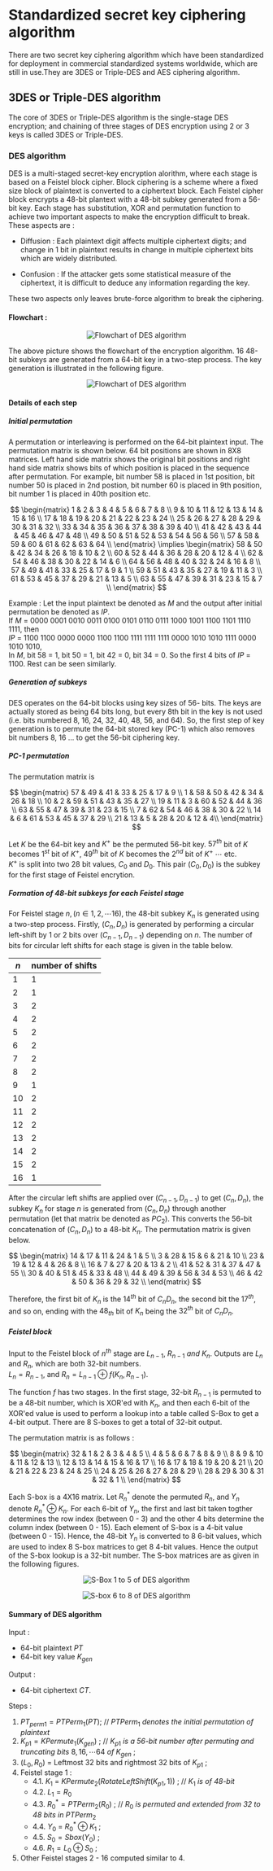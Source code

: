 # Standardized secret key ciphering algorithm

There are two secret key ciphering algorithm which have been standardized for
deployment in commercial standardized systems worldwide, which are still in use.They are 3DES or Triple-DES and AES ciphering algorithm.

## 3DES or Triple-DES algorithm

The core of 3DES or Triple-DES algorithm is the single-stage DES encryption; 
and chaining of three stages of DES encryption using 2 or 3 keys is called 3DES
or Triple-DES.   

### DES algorithm

DES is a multi-staged secret-key encryption alorithm, where each stage is 
based on a Feistel block cipher. Block ciphering is a scheme where a fixed size
block of plaintext is converted to a ciphertext block. Each Feistel cipher block
encrypts a 48-bit plantext with a 48-bit subkey generated from a 56-bit key.
Each stage has substitution, XOR and permutation function to achieve two 
important aspects to make the encryption difficult to break. These aspects are :
- Diffusion : Each plaintext digit affects multiple ciphertext digits; and 
change in 1 bit in plaintext results in change in multiple ciphertext bits which
are widely distributed.

- Confusion : If the attacker gets some statistical measure of the ciphertext,
it is difficult to deduce any information regarding the key.

These two aspects only leaves brute-force algorithm to break the ciphering. 

#### Flowchart :
<p align="center">
<img src=/home/tathagato/classes/2024_25/DSE1/DES-AES/DES-algorithm-flowchart.png
alt="Flowchart of DES algorithm">
</p>

The above picture shows the flowchart of the encryption algorithm. 16 48-bit subkeys are generated from a 64-bit key in a two-step process. The key generation is illustrated in the following figure.

<p align="center">
<img src=/home/tathagato/classes/2024_25/DSE1/DES-AES/des_key_gen.png
alt="Flowchart of DES algorithm">
</p>

#### Details of each step

##### Initial permutation
A permutation or interleaving is performed on the 64-bit plaintext input. The permutation matrix is shown below. 64 bit positions are shown in 8X8 matrices. Left hand side matrix shows the original bit positions and right hand side matrix shows bits of which position is placed in the sequence after permutation. For example, bit number 58 is placed in 1st position, bit number 50 is placed in 2nd postion, bit number 60 is placed in 9th position, bit number 1 is placed in 40th position etc.

$$
\begin{matrix}
1 & 2 & 3 & 4 & 5 & 6 & 7 & 8 \\
9 & 10 & 11 & 12 & 13 & 14 & 15 & 16 \\
17 & 18 & 19 & 20 & 21 & 22 & 23 & 24 \\
25 & 26 & 27 & 28 & 29 & 30 & 31 & 32 \\
33 & 34 & 35 & 36 & 37 & 38 & 39 & 40 \\
41 & 42 & 43 & 44 & 45 & 46 & 47 & 48 \\
49 & 50 & 51 & 52 & 53 & 54 & 56 & 56 \\
57 & 58 & 59 & 60 & 61 & 62 & 63 & 64 \\
\end{matrix} \implies
\begin{matrix}
58 & 50 & 42 & 34 & 26 & 18 & 10 & 2 \\
60 & 52 & 44 & 36 & 28 & 20 & 12 & 4 \\
62 & 54 & 46 & 38 & 30 & 22 & 14 & 6 \\
64 & 56 & 48 & 40 & 32 & 24 & 16 & 8 \\
57 & 49 & 41 & 33 & 25 & 17 & 9 & 1 \\
59 & 51 & 43 & 35 & 27 & 19 & 11 & 3 \\
61 & 53 & 45 & 37 & 29 & 21 & 13 & 5 \\
63 & 55 & 47 & 39 & 31 & 23 & 15 & 7 \\ 
\end{matrix}
$$

Example : Let the input plaintext be denoted as $M$ and the output after initial permutation be denoted as $IP$. <br />
If $M$ = 0000 0001 0010 0011 0100 0101 0110 0111 1000 1001 1100 1101 1110 1111, then <br />
$IP$ = 1100 1100 0000 0000 1100 1100 1111 1111 1111 0000 1010 1010 1111 0000 1010 1010, <br />
In $M$, bit 58 = 1, bit 50 = 1, bit 42 = 0, bit 34 = 0. So the first 4 bits of $IP$ = 1100. Rest can be seen similarly.

##### Generation of subkeys
DES operates on the 64-bit blocks using key sizes of 56- bits. The keys are actually
stored as being 64 bits long, but every 8th bit in the key is not used (i.e. bits numbered
8, 16, 24, 32, 40, 48, 56, and 64). So, the first step of key generation is to 
permute the 64-bit stored key (PC-1) which also removes bit numbers 8, 16 ... to get the 56-bit ciphering key.

##### PC-1 permutation
The permutation matrix is

$$
\begin{matrix}
57 & 49 & 41 & 33 & 25 & 17 & 9 \\
1 & 58 & 50 & 42 & 34 & 26 & 18 \\
10 & 2 & 59 & 51 & 43 & 35 & 27 \\
19 & 11 & 3 & 60 & 52 & 44 & 36 \\
63 & 55 & 47 & 39 & 31 & 23 & 15 \\
7 & 62 & 54 & 46 & 38 & 30 & 22 \\
14 & 6 & 61 & 53 & 45 & 37 & 29 \\
21 & 13 & 5 & 28 & 20 & 12 & 4\\
\end{matrix}
$$

Let $K$ be the 64-bit key and $K^+$ be the permuted 56-bit key.
$57^{th}$ bit of $K$ becomes $1^{st}$ bit of $K^+$, $49^{th}$ bit
of $K$ becomes the $2^{nd}$ bit of $K^+$ $\cdots$ etc. <br />
$K^+$ is split into two $28$ bit values, $C_0$ and $D_0$. This pair 
$(C_0, D_0)$ is the subkey for the first stage of Feistel encrytion.   

##### Formation of 48-bit subkeys for each Feistel stage
For Feistel stage $n, (n \in {1,2,\cdots 16})$, the 48-bit subkey $K_n$ is
generated using a two-step process. Firstly, $(C_n, D_n)$ is generated
by performing a circular left-shift by 1 or 2 bits over $(C_{n-1}, D_{n-1})$ 
depending on $n$. The number of bits for circular left shifts for each stage is
given in the table below.

| $n$ | number of shifts |
| --- | ---|
| $1$ | $1$ |
| $2$ | $1$ |
| $3$ | $2$ |
| $4$ | $2$ |
| $5$ | $2$ |
| $6$ | $2$ |
| $7$ | $2$ |
| $8$ | $2$ |
| $9$ | $1$ |
| $10$ | $2$ |
| $11$ | $2$ |
| $12$ | $2$ |
| $13$ | $2$ |
| $14$ | $2$ |
| $15$ | $2$ |
| $16$ | $1$ |

After the circular left shifts are applied over $(C_{n-1}, D_{n-1})$ to get $(C_n, D_n)$, the subkey $K_n$ for stage $n$ is generated from $(C_n, D_n)$ through another permutation (let that matrix be denoted as $PC_2$). This converts the 56-bit concatenation of $(C_n, D_n)$ to a 48-bit $K_n$. The permutation matrix is given below.

$$
\begin{matrix}
14 & 17 & 11 & 24 & 1 & 5 \\
3 & 28 & 15 & 6 & 21 & 10 \\
23 & 19 & 12 & 4 & 26 & 8 \\
16 & 7 & 27 & 20 & 13 & 2 \\
41 & 52 & 31 & 37 & 47 & 55 \\
30 & 40 & 51 & 45 & 33 & 48 \\
44 & 49 & 39 & 56 & 34 & 53 \\
46 & 42 & 50 & 36 & 29 & 32 \\
\end{matrix}
$$

Therefore, the first bit of $K_n$ is the $14^{th}$ bit of $C_nD_n$, the second bit the $17^{th}$, and so
on, ending with the $48_{th}$ bit of $K_n$ being the $32^{th}$ bit of $C_nD_n$.

##### Feistel block

Input to the Feistel block of $n^{th}$ stage are $L_{n-1},~R_{n-1}~and~K_n$.  Outputs are $L_n$ and $R_n$, which are both 32-bit numbers.  
$L_n = R_{n-1}$, and $R_n = L_{n-1} \oplus f(K_{n}, R_{n-1})$.

The function $f$ has two stages. In the first stage, 32-bit $R_{n-1}$ is permuted to be a 48-bit number, which is XOR'ed with $K_n$, and then each 6-bit of the XOR'ed value is used to perform a lookup into a table called S-Box to get a 4-bit output. There are 8 S-boxes to get a total of 32-bit output.

The permutation matrix is as follows :<br />

$$
\begin{matrix}
32 & 1 & 2 & 3 & 4 & 5 \\
4 & 5 & 6 & 7 & 8 & 9 \\
8 & 9 & 10 & 11 & 12 & 13 \\
12 & 13 & 14 & 15 & 16 & 17 \\
16 & 17 & 18 & 19 & 20 & 21 \\
20 & 21 & 22 & 23 & 24 & 25 \\
24 & 25 & 26 & 27 & 28 & 29 \\
28 & 29 & 30 & 31 & 32 & 1 \\
\end{matrix}
$$

Each S-box is a 4X16 matrix. Let $R^*_{n}$ denote the permuted $R_n$, and $Y_n$ denote $R^*_n \oplus K_n$. For each 6-bit of $Y_n$, the first and last bit taken togther determines the row index (between 0 - 3) and the other 4 bits determine the column index (between 0 - 15). Each element of S-box is a 4-bit value (between 0 - 15). Hence, the 48-bit $Y_n$ is converted to 8 6-bit values, which are used to index 8 S-box matrices to get 8 4-bit values. Hence the output of the S-box lookup is a 32-bit number. The S-box matrices are as given in the following figures.

<p align="center">
<img src=/home/tathagato/classes/2024_25/DSE1/DES-AES/sbox_1_5.png
alt="S-Box 1 to 5 of DES algorithm">
</p>

<p align="center">
<img src=/home/tathagato/classes/2024_25/DSE1/DES-AES/sbox_6_8.png
alt="S-box 6 to 8 of DES algorithm">
</p>

#### Summary of DES algorithm

Input : <br /> 
- 64-bit plaintext $PT$
- 64-bit key value $K_{gen}$

Output : <br />
- 64-bit ciphertext $CT$.

Steps :
1. $PT_{perm1} = PTPerm_1(PT)$; // $PTPerm_1$ *denotes the  initial permutation of plaintext*
2. $K_{p1}= KPermute_1(K_{gen})$ ; // $K_{p1}$ *is a 56-bit number after permuting and truncating bits* $8,16,\cdots 64$ *of* $K_{gen}$ ;
3. $(L_0,R_0)$ = Leftmost 32 bits and rightmost 32 bits of $K_{p1}$ ;
4. Feistel stage 1 :
   - 4.1. $K_1$ = $KPermute_2(RotateLeftShift(K_{p1},1))$ ; // $K_1$ *is of 48-bit*
   - 4.2. $L_1 = R_0$
   - 4.3. $R^*_0 = PTPerm_2(R_0)$ ; // $R_0$ *is permuted and extended from 32 to 48 bits in* $PTPerm_2$
   - 4.4. $Y_0$ = $R^*_0 \oplus K_1$ ;
   - 4.5. $S_0 = Sbox(Y_0)$ ;
   - 4.6. $R_1 = L_0 \oplus S_0$ ;
5. Other Feistel stages 2 - 16 computed similar to 4.


